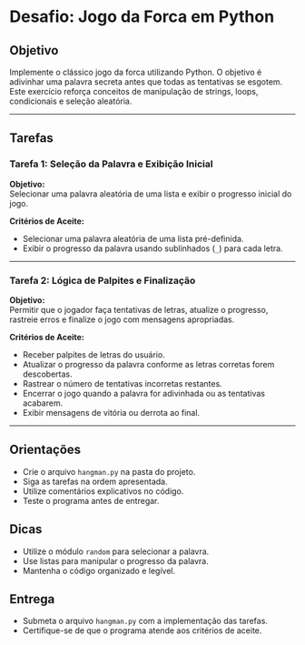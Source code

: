 # Desafio: Jogo da Forca em Python

## Objetivo

Implemente o clássico jogo da forca utilizando Python. O objetivo é adivinhar uma palavra secreta antes que todas as tentativas se esgotem. Este exercício reforça conceitos de manipulação de strings, loops, condicionais e seleção aleatória.

---

## Tarefas

### Tarefa 1: Seleção da Palavra e Exibição Inicial

**Objetivo:**  
Selecionar uma palavra aleatória de uma lista e exibir o progresso inicial do jogo.

**Critérios de Aceite:**
- Selecionar uma palavra aleatória de uma lista pré-definida.
- Exibir o progresso da palavra usando sublinhados (`_`) para cada letra.

---

### Tarefa 2: Lógica de Palpites e Finalização

**Objetivo:**  
Permitir que o jogador faça tentativas de letras, atualize o progresso, rastreie erros e finalize o jogo com mensagens apropriadas.

**Critérios de Aceite:**
- Receber palpites de letras do usuário.
- Atualizar o progresso da palavra conforme as letras corretas forem descobertas.
- Rastrear o número de tentativas incorretas restantes.
- Encerrar o jogo quando a palavra for adivinhada ou as tentativas acabarem.
- Exibir mensagens de vitória ou derrota ao final.

---

## Orientações

- Crie o arquivo `hangman.py` na pasta do projeto.
- Siga as tarefas na ordem apresentada.
- Utilize comentários explicativos no código.
- Teste o programa antes de entregar.

## Dicas

- Utilize o módulo `random` para selecionar a palavra.
- Use listas para manipular o progresso da palavra.
- Mantenha o código organizado e legível.

## Entrega

- Submeta o arquivo `hangman.py` com a implementação das tarefas.
- Certifique-se de que o programa atende aos critérios de aceite.
